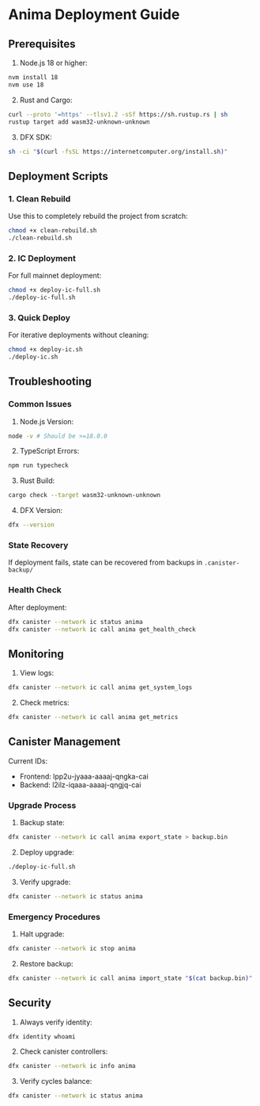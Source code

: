 # Anima Deployment Guide

## Prerequisites

1. Node.js 18 or higher:
```bash
nvm install 18
nvm use 18
```

2. Rust and Cargo:
```bash
curl --proto '=https' --tlsv1.2 -sSf https://sh.rustup.rs | sh
rustup target add wasm32-unknown-unknown
```

3. DFX SDK:
```bash
sh -ci "$(curl -fsSL https://internetcomputer.org/install.sh)"
```

## Deployment Scripts

### 1. Clean Rebuild
Use this to completely rebuild the project from scratch:
```bash
chmod +x clean-rebuild.sh
./clean-rebuild.sh
```

### 2. IC Deployment
For full mainnet deployment:
```bash
chmod +x deploy-ic-full.sh
./deploy-ic-full.sh
```

### 3. Quick Deploy
For iterative deployments without cleaning:
```bash
chmod +x deploy-ic.sh
./deploy-ic.sh
```

## Troubleshooting

### Common Issues

1. Node.js Version:
```bash
node -v # Should be >=18.0.0
```

2. TypeScript Errors:
```bash
npm run typecheck
```

3. Rust Build:
```bash
cargo check --target wasm32-unknown-unknown
```

4. DFX Version:
```bash
dfx --version
```

### State Recovery

If deployment fails, state can be recovered from backups in `.canister-backup/`

### Health Check

After deployment:
```bash
dfx canister --network ic status anima
dfx canister --network ic call anima get_health_check
```

## Monitoring

1. View logs:
```bash
dfx canister --network ic call anima get_system_logs
```

2. Check metrics:
```bash
dfx canister --network ic call anima get_metrics
```

## Canister Management

Current IDs:
- Frontend: lpp2u-jyaaa-aaaaj-qngka-cai
- Backend: l2ilz-iqaaa-aaaaj-qngjq-cai

### Upgrade Process

1. Backup state:
```bash
dfx canister --network ic call anima export_state > backup.bin
```

2. Deploy upgrade:
```bash
./deploy-ic-full.sh
```

3. Verify upgrade:
```bash
dfx canister --network ic status anima
```

### Emergency Procedures

1. Halt upgrade:
```bash
dfx canister --network ic stop anima
```

2. Restore backup:
```bash
dfx canister --network ic call anima import_state "$(cat backup.bin)"
```

## Security

1. Always verify identity:
```bash
dfx identity whoami
```

2. Check canister controllers:
```bash
dfx canister --network ic info anima
```

3. Verify cycles balance:
```bash
dfx canister --network ic status anima
```